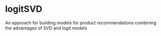 # logitSVD
An approach for building models for product recommendations combining the advantages of SVD and logit models
